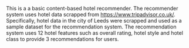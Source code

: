 This is a a basic content-based hotel recommender. The recommender system uses hotel data scrapped from https://www.tripadvisor.co.uk/. Specifically, hotel data in the city of Leeds were scrapped and used as a sample dataset for the recommendation system. The recommendation system  uses  12 hotel features such as overall rating, hotel style and hotel class to provide 3 recommendations for users.
